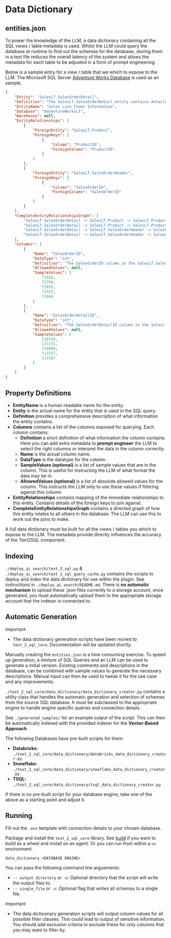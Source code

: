 # Data Dictionary

## entities.json

To power the knowledge of the LLM, a data dictionary containing all the SQL views / table metadata is used. Whilst the LLM could query the database at runtime to find out the schemas for the database, storing them in a text file reduces the overall latency of the system and allows the metadata for each table to be adjusted in a form of prompt engineering.

Below is a sample entry for a view / table that we which to expose to the LLM. The Microsoft SQL Server [Adventure Works Database](https://learn.microsoft.com/en-us/sql/samples/adventureworks-install-configure?view=sql-server-ver16) is used as an sample.

```json
{
    "Entity": "SalesLT.SalesOrderDetail",
    "Definition": "The SalesLT.SalesOrderDetail entity contains detailed information about individual items within sales orders. This entity includes data on the sales order ID, the specific details of each order item such as quantity, product ID, unit price, and any discounts applied. It also includes calculated fields such as the line total for each order item. This entity can be used to answer questions related to the specifics of sales transactions, such as which products were purchased in each order, the quantity of each product ordered, and the total price of each order item.",
    "EntityName": "Sales Line Items Information",
    "Database": "AdventureWorksLT",
    "Warehouse": null,
    "EntityRelationships": [
        {
            "ForeignEntity": "SalesLT.Product",
            "ForeignKeys": [
                {
                    "Column": "ProductID",
                    "ForeignColumn": "ProductID"
                }
            ]
        },
        {
            "ForeignEntity": "SalesLT.SalesOrderHeader",
            "ForeignKeys": [
                {
                    "Column": "SalesOrderID",
                    "ForeignColumn": "SalesOrderID"
                }
            ]
        }
    ],
    "CompleteEntityRelationshipsGraph": [
        "SalesLT.SalesOrderDetail -> SalesLT.Product -> SalesLT.ProductCategory",
        "SalesLT.SalesOrderDetail -> SalesLT.Product -> SalesLT.ProductModel -> SalesLT.ProductModelProductDescription -> SalesLT.ProductDescription",
        "SalesLT.SalesOrderDetail -> SalesLT.SalesOrderHeader -> SalesLT.Address -> SalesLT.CustomerAddress -> SalesLT.Customer",
        "SalesLT.SalesOrderDetail -> SalesLT.SalesOrderHeader -> SalesLT.Customer -> SalesLT.CustomerAddress -> SalesLT.Address"
    ],
    "Columns": [
        {
            "Name": "SalesOrderID",
            "DataType": "int",
            "Definition": "The SalesOrderID column in the SalesLT.SalesOrderDetail entity contains unique numerical identifiers for each sales order. Each value represents a specific sales order, ensuring that each order can be individually referenced and tracked. The values are in a sequential numeric format, indicating the progression and uniqueness of each sales transaction within the database.",
            "AllowedValues": null,
            "SampleValues": [
                71938,
                71784,
                71935,
                71923,
                71946
            ]
        },
        {
            "Name": "SalesOrderDetailID",
            "DataType": "int",
            "Definition": "The SalesOrderDetailID column in the SalesLT.SalesOrderDetail entity contains unique identifier values for each sales order detail record. The values are numeric and are used to distinguish each order detail entry within the database. These identifiers are essential for maintaining data integrity and enabling efficient querying and data manipulation within the sales order system.",
            "AllowedValues": null,
            "SampleValues": [
                110735,
                113231,
                110686,
                113257,
                113307
            ]
        }
    ]
}
```

## Property Definitions
- **EntityName** is a human readable name for the entity.
- **Entity** is the actual name for the entity that is used in the SQL query.
- **Definition** provides a comprehensive description of what information the entity contains.
- **Columns** contains a list of the columns exposed for querying. Each column contains:
    - **Definition** a short definition of what information the column contains. Here you can add extra metadata to **prompt engineer** the LLM to select the right columns or interpret the data in the column correctly.
    - **Name** is the actual column name.
    - **DataType** is the datatype for the column.
    - **SampleValues (optional)** is a list of sample values that are in the column. This is useful for instructing the LLM of what format the data may be in.
    - **AllowedValues (optional)** is a list of absolute allowed values for the column. This instructs the LLM only to use these values if filtering against this column.
- **EntityRelationships** contains mapping of the immediate relationships to this entity. Contains details of the foreign keys to join against.
- **CompleteEntityRelationshipsGraph** contains a directed graph of how this entity relates to all others in the database. The LLM can use this to work out the joins to make.

A full data dictionary must be built for all the views / tables you which to expose to the LLM. The metadata provide directly influences the accuracy of the Text2SQL component.


## Indexing

`./deploy_ai_search/text_2_sql.py` & `./deploy_ai_search/text_2_sql_query_cache.py` contains the scripts to deploy and index the data dictionary for use within the plugin. See instructions in `./deploy_ai_search/README.md`. There is **no automatic mechanism** to upload these .json files currently to a storage account, once generated, you must automatically upload them to the appropriate storage account that the indexer is connected to.

## Automatic Generation

> [!IMPORTANT]
>
> - The data dictionary generation scripts have been moved to `text_2_sql_core`. Documentation will be updated shortly.

Manually creating the `entities.json` is a time consuming exercise. To speed up generation, a mixture of SQL Queries and an LLM can be used to generate a initial version. Existing comments and descriptions in the database, can be combined with sample values to generate the necessary descriptions. Manual input can then be used to tweak it for the use case and any improvements.

`./text_2_sql_core/data_dictionary/data_dictionary_creator.py` contains a utility class that handles the automatic generation and selection of schemas from the source SQL database. It must be subclassed to the appropriate engine to handle engine specific queries and connection details.

See `./generated_samples/` for an example output of the script. This can then be automatically indexed with the provided indexer for the **Vector-Based Approach**.

The following Databases have pre-built scripts for them:

- **Databricks:** `./text_2_sql_core/data_dictionary/databricks_data_dictionary_creator.py`
- **Snowflake:** `./text_2_sql_core/data_dictionary/snowflake_data_dictionary_creator.py`
- **TSQL:** `./text_2_sql_core/data_dictionary/tsql_data_dictionary_creator.py`

If there is no pre-built script for your database engine, take one of the above as a starting point and adjust it.

## Running

Fill out the `.env` template with connection details to your chosen database.

Package and install the `text_2_sql_core` library. See [build](https://docs.astral.sh/uv/concepts/projects/build/) if you want to build as a wheel and install on an agent. Or you can run from within a `uv` environment.

`data_dictionary <DATABASE ENGINE>`

You can pass the following command line arguements:

- `-- output_directory` or `-o`: Optional directory that the script will write the output files to.
- `-- single_file` or `-s`: Optional flag that writes all schemas to a single file.

> [!IMPORTANT]
>
> - The data dictioonary generation scripts will output column values for all possible filter clauses. This could lead to output of sensitive information. You should add exclusion criteria to exclude these for only columns that you may want to filter by.
